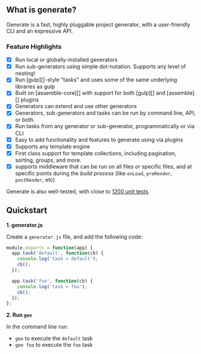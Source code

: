 
## What is generate?

Generate is a fast, highly pluggable project generator, with a user-friendly CLI and an expressive API.

### Feature Highlights

- [x] Run local or globally-installed generators 
- [x] Run sub-generators using simple dot-notation. Supports any level of nesting!
- [x] Run [gulp][]-style "tasks" and uses some of the same underlying libraries as gulp
- [x] Built on [assemble-core][] with support for both [gulp][] and [assemble][] plugins
- [x] Generators can extend and use other generators
- [x] Generators, sub-generators and tasks can be run by command line, API, or both.
- [x] Run tasks from any generator or sub-generator, programmatically or via CLI 
- [x] Easy to add functionality and features to generate using via plugins
- [x] Supports any template engine
- [x] First class support for template collections, including pagination, sorting, groups, and more.
- [x] supports middleware that can be run on all files or specific files, and at specific points during the _build process_ (like `onLoad`, `preRender`, `postRender`, etc) 

Generate is also well-tested, with close to [1200 unit tests](./test).

## Quickstart 

**1. generator.js**

Create a `generator.js` file, and add the following code:

```js
module.exports = function(app) {
  app.task('default', function(cb) {
    console.log('task > default');
    cb();
  });

  app.task('foo', function(cb) {
    console.log('task > foo');
    cb();
  });
};
```

**2. Run `gen`**

In the command line run:

- `gen` to execute the `default` task
- `gen foo` to execute the `foo` task
